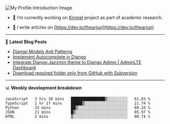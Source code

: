 ![My Profile Introduction Image](https://i.ibb.co/tLFZ15Q/gh.png)

- 🔭 I’m currently working on [Kinmel](https://github.com/thearjun/kinmel) project as part of academic research.

- 📝 I write articles on [https://dev.to/thearjun](https://dev.to/thearjun)

-------

📕 **Latest Blog Posts**
<!-- BLOG-POST-LIST:START -->
- [Django Models Anti Patterns](https://dev.to/thearjun/django-models-anti-patterns-1ma1)
- [Implement Autocomplete in Django](https://dev.to/thearjun/implement-autocomplete-in-django-3h20)
- [Integrate Django Jazzmin theme to Django Admin | AdminLTE Dashboard](https://dev.to/thearjun/integrate-django-jazzmin-theme-to-django-admin-adminlte-dashboard-5aao)
- [Download required folder only from GitHub with Subversion](https://dev.to/thearjun/download-required-folder-only-from-github-with-subversion-2gpc)
<!-- BLOG-POST-LIST:END -->

-------

📊 **Weekly development breakdown**
<!--START_SECTION:waka-->
```text
JavaScript   3 hrs 38 mins   ███████████████▒░░░░░░░░░   61.03 % 
TypeScript   1 hr 17 mins    █████▒░░░░░░░░░░░░░░░░░░░   21.74 % 
Python       33 mins         ██▒░░░░░░░░░░░░░░░░░░░░░░   09.24 % 
JSON         21 mins         █▒░░░░░░░░░░░░░░░░░░░░░░░   05.97 % 
HTML         2 mins          ▒░░░░░░░░░░░░░░░░░░░░░░░░   00.74 % 
```
<!--END_SECTION:waka-->
<img src='https://profile-counter.glitch.me/thearjun/count.svg' width='0px'>
